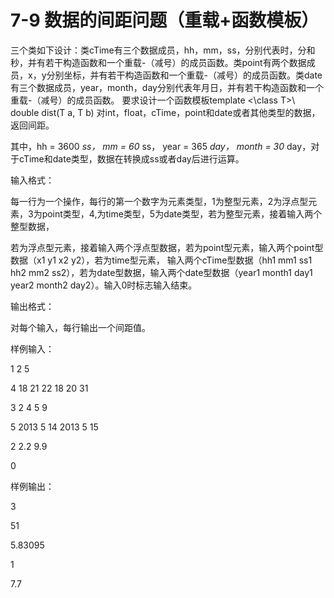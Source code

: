 # 7-9 数据的间距问题（重载+函数模板）
三个类如下设计：类cTime有三个数据成员，hh，mm，ss，分别代表时，分和秒，并有若干构造函数和一个重载-（减号）的成员函数。类point有两个数据成员，x，y分别坐标，并有若干构造函数和一个重载-（减号）的成员函数。类date有三个数据成员，year，month，day分别代表年月日，并有若干构造函数和一个重载-（减号）的成员函数。
要求设计一个函数模板template <\class T>\ double dist(T a, T b)
对int，float，cTime，point和date或者其他类型的数据，返回间距。

其中，hh = 3600 _ss， mm = 60_ ss， year = 365 _day， month = 30_
day，对于cTime和date类型，数据在转换成ss或者day后进行运算。

输入格式：

每一行为一个操作，每行的第一个数字为元素类型，1为整型元素，2为浮点型元素，3为point类型，4,为time类型，5为date类型，若为整型元素，接着输入两个整型数据，

若为浮点型元素，接着输入两个浮点型数据，若为point型元素，输入两个point型数据（x1 y1 x2 y2），若为time型元素，
输入两个cTime型数据（hh1 mm1 ss1 hh2 mm2 ss2），若为date型数据，输入两个date型数据（year1 month1 day1
year2 month2 day2）。输入0时标志输入结束。

输出格式：

对每个输入，每行输出一个间距值。

样例输入：

1 2 5

4 18 21 22 18 20 31

3 2 4 5 9

5 2013 5 14 2013 5 15

2 2.2 9.9

0

样例输出：

3

51

5.83095

1

7.7


